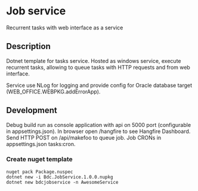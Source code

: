 # Job service

Recurrent tasks with web interface as a service

## Description

Dotnet template for tasks service. Hosted as windows service, execute recurrent tasks, allowing to queue tasks with HTTP requests and from web interface.

Service use NLog for logging and provide config for Oracle database target (WEB_OFFICE.WEBPKG.addErrorApp).

## Development

Debug build run as console application with api on 5000 port (configurable in appsettings.json). In browser open /hangfire to see Hangfire Dashboard. Send HTTP POST on /api/makefoo to queue job. Job CRONs in appsettings.json tasks:cron.

### Create nuget template

```
nuget pack Package.nuspec
dotnet new -i Bdc.JobService.1.0.0.nupkg
dotnet new bdcjobservice -n AwesomeService
```
